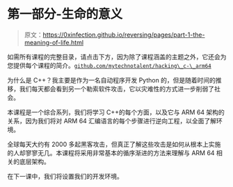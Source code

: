 # 第一部分-生命的意义

> 原文：<https://0xinfection.github.io/reversing/pages/part-1-the-meaning-of-life.html>

如需所有课程的完整目录，请点击下方，因为除了课程涵盖的主题之外，它还会为您提供每个课程的简介。[`github.com/mytechnotalent/hacking\_c-\_arm64`](https://github.com/mytechnotalent/hacking\_c-\_arm64)

为什么是 C++？我主要是作为一名自动程序开发 Python 的，但是随着时间的推移，我们每天都会看到另一个勒索软件攻击，它以灾难性的方式进一步削弱了社会。

本课程是一个综合系列，我们将学习 C++的每个方面，以及它与 ARM 64 架构的关系，因为我们将对 ARM 64 汇编语言的每个步骤进行逆向工程，以全面了解环境。

全球每天大约有 2000 多起黑客攻击，但真正了解这些攻击是如何从根本上实施的人却寥寥无几。本课程将采用非常基本的循序渐进的方法来理解与 ARM 64 相关的底层架构。

在下一课中，我们将设置我们的开发环境。